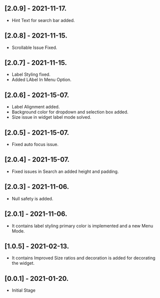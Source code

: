 ## [2.0.9] - 2021-11-17.
* Hint Text for search bar added.


## [2.0.8] - 2021-11-15.
* Scrollable Issue Fixed.

## [2.0.7] - 2021-11-15.
* Label Styling fixed.
* Added LAbel In Menu Option.

## [2.0.6] - 2021-15-07.
* Label Alignment added.
* Background color for dropdown and selection box added.
* Size issue in widget label mode solved.

## [2.0.5] - 2021-15-07.
* Fixed auto focus issue.

## [2.0.4] - 2021-15-07.
* Fixed issues in Search an added height and padding.

## [2.0.3] - 2021-11-06.
* Null safety is added.

## [2.0.1] - 2021-11-06.
* It contains label styling primary color is implemented and a new Menu Mode.

## [1.0.5] - 2021-02-13.
* It contains Improved Size ratios and decoration is added for decorating the widget.

## [0.0.1] - 2021-01-20.
* Initial Stage

